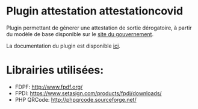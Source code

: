 # Plugin attestation attestationcovid

Plugin permettant de génerer une attestation de sortie dérogatoire, à partir du modèle de base disponible sur le [site du gouvernement](https://www.interieur.gouv.fr/Actualites/L-actu-du-Ministere/Attestations-de-deplacement).

La documentation du plugin est disponible [ici](https://erobert-c.github.io/jeedom-attestationcovid/fr_FR/).

# Librairies utilisées:
* FDPF: http://www.fpdf.org/
* FPDI: https://www.setasign.com/products/fpdi/downloads/
* PHP QRCode: http://phpqrcode.sourceforge.net/
